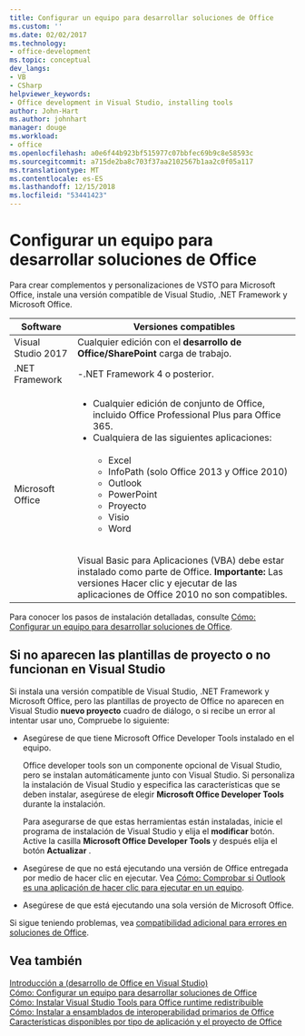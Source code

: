 ```yaml
---
title: Configurar un equipo para desarrollar soluciones de Office
ms.custom: ''
ms.date: 02/02/2017
ms.technology:
- office-development
ms.topic: conceptual
dev_langs:
- VB
- CSharp
helpviewer_keywords:
- Office development in Visual Studio, installing tools
author: John-Hart
ms.author: johnhart
manager: douge
ms.workload:
- office
ms.openlocfilehash: a0e6f44b923bf515977c07bbfec69b9c8e58593c
ms.sourcegitcommit: a715de2ba8c703f37aa2102567b1aa2c0f05a117
ms.translationtype: MT
ms.contentlocale: es-ES
ms.lasthandoff: 12/15/2018
ms.locfileid: "53441423"
---
```

# <a name="configure-a-computer-to-develop-office-solutions"></a>Configurar un equipo para desarrollar soluciones de Office

Para crear complementos y personalizaciones de VSTO para Microsoft Office, instale una versión compatible de Visual Studio, .NET Framework y Microsoft Office.

|Software|Versiones compatibles|
|--------------|------------------------|
|Visual Studio 2017| Cualquier edición con el **desarrollo de Office/SharePoint** carga de trabajo.|
|.NET Framework|-.NET Framework 4 o posterior.|
|Microsoft Office|<ul><li>Cualquier edición de conjunto de Office, incluido Office Professional Plus para Office 365.</li><li>Cualquiera de las siguientes aplicaciones:<br /><br /> <ul><li>Excel</li><li>InfoPath (solo Office 2013 y Office 2010)</li><li>Outlook</li><li>PowerPoint</li><li>Proyecto</li><li>Visio</li><li>Word</li></ul></li></ul><br /> Visual Basic para Aplicaciones (VBA) debe estar instalado como parte de Office. **Importante:** Las versiones Hacer clic y ejecutar de las aplicaciones de Office 2010 no son compatibles.|

Para conocer los pasos de instalación detalladas, consulte [Cómo: Configurar un equipo para desarrollar soluciones de Office](../vsto/how-to-configure-a-computer-to-develop-office-solutions.md).

## <a name="if-project-templates-dont-appear-or-they-dont-work-in-visual-studio"></a>Si no aparecen las plantillas de proyecto o no funcionan en Visual Studio

Si instala una versión compatible de Visual Studio, .NET Framework y Microsoft Office, pero las plantillas de proyecto de Office no aparecen en Visual Studio **nuevo proyecto** cuadro de diálogo, o si recibe un error al intentar usar uno, Compruebe lo siguiente:

- Asegúrese de que tiene Microsoft Office Developer Tools instalado en el equipo.

     Office developer tools son un componente opcional de Visual Studio, pero se instalan automáticamente junto con Visual Studio. Si personaliza la instalación de Visual Studio y especifica las características que se deben instalar, asegúrese de elegir **Microsoft Office Developer Tools** durante la instalación.

     Para asegurarse de que estas herramientas están instaladas, inicie el programa de instalación de Visual Studio y elija el **modificar** botón. Active la casilla **Microsoft Office Developer Tools** y después elija el botón **Actualizar** .

- Asegúrese de que no está ejecutando una versión de Office entregada por medio de hacer clic en ejecutar. Vea [Cómo: Comprobar si Outlook es una aplicación de hacer clic para ejecutar en un equipo](/previous-versions/office/developer/office-2010/ff864733(v=office.14)).

- Asegúrese de que está ejecutando una sola versión de Microsoft Office.

Si sigue teniendo problemas, vea [compatibilidad adicional para errores en soluciones de Office](../vsto/additional-support-for-errors-in-office-solutions.md).

## <a name="see-also"></a>Vea también

[Introducción a &#40;desarrollo de Office en Visual Studio&#41;](../vsto/getting-started-office-development-in-visual-studio.md)  
[Cómo: Configurar un equipo para desarrollar soluciones de Office](../vsto/how-to-configure-a-computer-to-develop-office-solutions.md)  
[Cómo: Instalar Visual Studio Tools para Office runtime redistribuible](../vsto/how-to-install-the-visual-studio-tools-for-office-runtime-redistributable.md)  
[Cómo: Instalar a ensamblados de interoperabilidad primarios de Office](../vsto/how-to-install-office-primary-interop-assemblies.md)  
[Características disponibles por tipo de aplicación y el proyecto de Office](../vsto/features-available-by-office-application-and-project-type.md)
